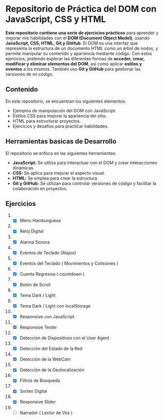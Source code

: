 # Repositorio de Práctica del DOM con JavaScript, CSS y HTML

**Este repositorio contiene una serie de ejercicios prácticos** para aprender y mejorar mis habilidades con el **DOM (Document Object Model)**, usando **JavaScript, CSS, HTML, Git y GitHub**. El DOM es una interfaz que representa la estructura de un documento HTML como un árbol de nodos, y permite manipular su contenido y apariencia mediante código. Con estos ejercicios, pretendo explorar las diferentes formas de **acceder, crear, modificar y eliminar elementos del DOM**, así como aplicar **estilos y eventos** a los mismos. También uso **Git y GitHub** para gestionar las versiones de mi código.

## Contenido

En este repositorio, se encuentran los siguientes elementos:

- Ejemplos de manipulación del DOM con JavaScript.
- Estilos CSS para mejorar la apariencia del sitio.
- HTML para estructurar proyectos.
- Ejercicios y desafíos para practicar habilidades.

## Herramientas basicas de Desarrollo

El repositorio se enfoca en las siguientes herramientas:

- **JavaScript:** Se utiliza para interactuar con el DOM y crear interacciones dinámicas.
- **CSS:** Se aplica para mejorar el aspecto visual.
- **HTML:** Se emplea para crear la estructura.
- **Git y GitHub:** Se utilizan para controlar versiones de código y facilitar la colaboración en proyectos.

## Ejercicios

1. - [X] Menu Hamburguesa
2. - [X] Reloj Digital
3. - [X] Alarma Sonora
4. - [X] Eventos de Teclado (Atajos)
5. - [X] Eventos del Teclado ( Movimientos y Colisiones )
6. - [X] Cuenta Regresiva ( countdown )
7. - [X] Botón de Scroll
8. - [X] Tema Dark / Light
9. - [X] Tema Dark / Light con localStorage
10. - [X] Responsive con JavaScript
11. - [X] Responsive Tester
12. - [X] Detección de Dispositivos con el User Agent
13. - [X] Detección del Estado de la Red
14. - [X] Detección de la WebCam
15. - [X] Detección de la Geolocalización
16. - [X] Filtros de Búsqueda
17. - [X] Sorteo Digital
18. - [X] Responsive Slider
19. - [ ] Narrador ( Lector de Voz )
